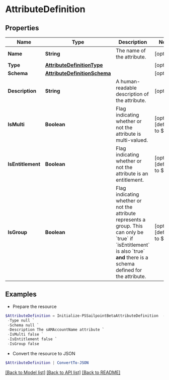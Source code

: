 # AttributeDefinition
## Properties

Name | Type | Description | Notes
------------ | ------------- | ------------- | -------------
**Name** | **String** | The name of the attribute. | [optional] 
**Type** | [**AttributeDefinitionType**](AttributeDefinitionType.md) |  | [optional] 
**Schema** | [**AttributeDefinitionSchema**](AttributeDefinitionSchema.md) |  | [optional] 
**Description** | **String** | A human-readable description of the attribute. | [optional] 
**IsMulti** | **Boolean** | Flag indicating whether or not the attribute is multi-valued. | [optional] [default to $false]
**IsEntitlement** | **Boolean** | Flag indicating whether or not the attribute is an entitlement. | [optional] [default to $false]
**IsGroup** | **Boolean** | Flag indicating whether or not the attribute represents a group. This can only be &#x60;true&#x60; if &#x60;isEntitlement&#x60; is also &#x60;true&#x60; **and** there is a schema defined for the attribute.  | [optional] [default to $false]

## Examples

- Prepare the resource
```powershell
$AttributeDefinition = Initialize-PSSailpointBetaAttributeDefinition  -Name sAMAccountName `
 -Type null `
 -Schema null `
 -Description The sAMAccountName attribute `
 -IsMulti false `
 -IsEntitlement false `
 -IsGroup false
```

- Convert the resource to JSON
```powershell
$AttributeDefinition | ConvertTo-JSON
```

[[Back to Model list]](../README.md#documentation-for-models) [[Back to API list]](../README.md#documentation-for-api-endpoints) [[Back to README]](../README.md)

